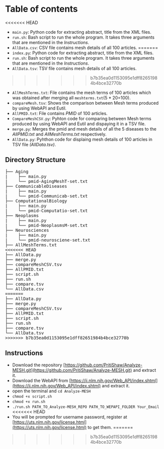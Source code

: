 # Table of contents
<<<<<<< HEAD
- `main.py`: Python code for extracting abstract, title from the XML files.
- `run.sh`:  Bash script to run the whole program. It takes three arguments that are mentioned in the _Instructions_.
- `AllData.csv`: CSV file contains mesh details of all 100 articles.
=======
- `index.py`: Python code for extracting abstract, title from the XML files.
- `run.sh`:  Bash script to run the whole program. It takes three arguments that are mentioned in the _Instructions_.
- `AllData.tsv`: TSV file contains mesh details of all 100 articles.
>>>>>>> b7b35ea0d1153095e1dff82651984b4bce32770b
- `AllMeshTerms.txt`: File contains the mesh terms of 100 articles which was obtained after merging all `meshterms.txt`(5 * 20=100).
- `compareMesh.tsv`: Shows the comparison between Mesh terms produced by using WebAPI and Eutil.
- `AllPMID.txt`: File contains _PMID_ of 100 articles.
- `CompareMeshCSV.py`: Pyhton code for comparing between Mesh terms produced by using WebAPI and Eutil and dispaying it in a TSV file.
- `merge.py`: Merges the pmid and mesh details of all the 5 diseases to the *AllPMID.txt* and *AllMeshTerms.txt* respectively.
- `AllData.py`: Pyhthon code for displaing mesh details of 100 articles in TSV file _(*AllData.tsv*)_.


## Directory Structure
<pre>
├── Aging     
|    ├── main.py   
|    └── pmid-AgingMeshT-set.txt  
├── CommunicableDiseases   
|    ├── main.py  
|    └── pmid-Communicab-set.txt  
├── ComputationalBiology   
|    ├── main.py  
|    └── pmid-Computatio-set.txt  
├── Neoplasms  
|    ├── main.py  
|    └── pmid-NeoplasmsM-set.txt  
├── Neurosciences  
|    ├── main.py  
|    └── pmid-neurosciene-set.txt  
├── AllMeshTerms.txt  
<<<<<<< HEAD
├── AllData.py  
├── merge.py  
├── compareMeshCSV.tsv  
├── AllPMID.txt
├── script.sh  
├── run.sh  
├── compare.tsv  
└── AllData.csv  
=======
├── AllData.py 
├── merge.py  
├── compareMeshCSV.tsv  
├── AllPMID.txt
├── script.sh
├── run.sh
├── compare.tsv  
└── AllData.tsv  
>>>>>>> b7b35ea0d1153095e1dff82651984b4bce32770b
</pre>

## Instructions
- Download the repository [https://github.com/PritiShaw/Analyze-MESH.git](https://github.com/PritiShaw/Analyze-MESH.git) and extract it.
- Download the WebAPI from [https://ii.nlm.nih.gov/Web_API/index.shtml](https://ii.nlm.nih.gov/Web_API/index.shtml) and extract it.
- open the terminal and `cd Analyze-MESH`
- `chmod +x script.sh`
- `chmod +x run.sh`
- `./run.sh PATH_TO_Analyze-MESH_REPO PATH_TO_WEPAPI_FOLDER Your_Email`
<<<<<<< HEAD
- You will be prompted for username password, register at [https://uts.nlm.nih.gov/license.html](https://uts.nlm.nih.gov/license.html) to get them.
=======
>>>>>>> b7b35ea0d1153095e1dff82651984b4bce32770b

